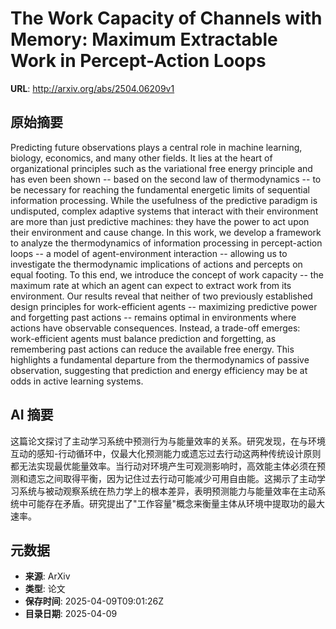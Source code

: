 # The Work Capacity of Channels with Memory: Maximum Extractable Work in Percept-Action Loops

**URL**: http://arxiv.org/abs/2504.06209v1

## 原始摘要

Predicting future observations plays a central role in machine learning,
biology, economics, and many other fields. It lies at the heart of
organizational principles such as the variational free energy principle and has
even been shown -- based on the second law of thermodynamics -- to be necessary
for reaching the fundamental energetic limits of sequential information
processing. While the usefulness of the predictive paradigm is undisputed,
complex adaptive systems that interact with their environment are more than
just predictive machines: they have the power to act upon their environment and
cause change. In this work, we develop a framework to analyze the
thermodynamics of information processing in percept-action loops -- a model of
agent-environment interaction -- allowing us to investigate the thermodynamic
implications of actions and percepts on equal footing. To this end, we
introduce the concept of work capacity -- the maximum rate at which an agent
can expect to extract work from its environment. Our results reveal that
neither of two previously established design principles for work-efficient
agents -- maximizing predictive power and forgetting past actions -- remains
optimal in environments where actions have observable consequences. Instead, a
trade-off emerges: work-efficient agents must balance prediction and
forgetting, as remembering past actions can reduce the available free energy.
This highlights a fundamental departure from the thermodynamics of passive
observation, suggesting that prediction and energy efficiency may be at odds in
active learning systems.


## AI 摘要

这篇论文探讨了主动学习系统中预测行为与能量效率的关系。研究发现，在与环境互动的感知-行动循环中，仅最大化预测能力或遗忘过去行动这两种传统设计原则都无法实现最优能量效率。当行动对环境产生可观测影响时，高效能主体必须在预测和遗忘之间取得平衡，因为记住过去行动可能减少可用自由能。这揭示了主动学习系统与被动观察系统在热力学上的根本差异，表明预测能力与能量效率在主动系统中可能存在矛盾。研究提出了"工作容量"概念来衡量主体从环境中提取功的最大速率。

## 元数据

- **来源**: ArXiv
- **类型**: 论文
- **保存时间**: 2025-04-09T09:01:26Z
- **目录日期**: 2025-04-09
